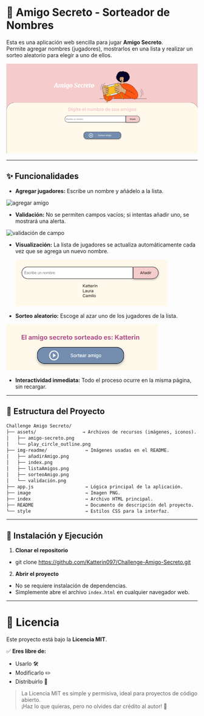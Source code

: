 # 🎁 Amigo Secreto - Sorteador de Nombres

Esta es una aplicación web sencilla para jugar **Amigo Secreto**.  
Permite agregar nombres (jugadores), mostrarlos en una lista y realizar un sorteo aleatorio para elegir a uno de ellos.

<img src="./img-readme/index.png" alt="Vista previa" width="600">

---

## ✨ Funcionalidades

- **Agregar jugadores:** Escribe un nombre y añádelo a la lista.
<img src="./img-readme/añadirAmigo.png" alt="agregar amigo" width="400">

- **Validación:** No se permiten campos vacíos; si intentas añadir uno, se mostrará una alerta.
<img src="./img-readme/validación.png" alt="validación de campo" width="400">

- **Visualización:** La lista de jugadores se actualiza automáticamente cada vez que se agrega un nuevo nombre.

    <img src="./img-readme/listaAmigos.png" alt="lista de amigos" width="400">

- **Sorteo aleatorio:** Escoge al azar uno de los jugadores de la lista.
<img src="./img-readme/sorteoAmigo.png" alt="sorteo de amigos" width="400">

- **Interactividad inmediata:** Todo el proceso ocurre en la misma página, sin recargar.

---

## 📂 Estructura del Proyecto

```plaintext
Challenge Amigo Secreto/
├── assets/                 → Archivos de recursos (imágenes, iconos).
│   ├── amigo-secreto.png
│   └── play_circle_outline.png
├── img-readme/              → Imágenes usadas en el README.
│   ├── añadirAmigo.png
│   ├── index.png
│   ├── listaAmigos.png
│   ├── sorteoAmigo.png
│   └── validación.png
├── app.js                   → Lógica principal de la aplicación.
├── image                    → Imagen PNG.
├── index                    → Archivo HTML principal.
├── README                   → Documento de descripción del proyecto.
└── style                    → Estilos CSS para la interfaz.
````

---

## 🚀 Instalación y Ejecución

1. **Clonar el repositorio**
- git clone https://github.com/Katterin097/Challenge-Amigo-Secreto.git

2. **Abrir el proyecto**
- No se requiere instalación de dependencias.
- Simplemente abre el archivo `index.html` en cualquier navegador web.

---

# 📜 Licencia

Este proyecto está bajo la **Licencia MIT**.  

✅ **Eres libre de:**
- Usarlo 🛠️  
- Modificarlo ✏️  
- Distribuirlo 🚀  

> La Licencia MIT es simple y permisiva, ideal para proyectos de código abierto.  
> ¡Haz lo que quieras, pero no olvides dar crédito al autor! 🙌





